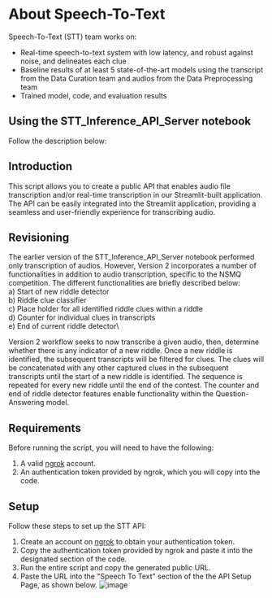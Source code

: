 # About Speech-To-Text
Speech-To-Text (STT) team works on:
- Real-time speech-to-text system with low latency, and robust against noise, and delineates each clue
- Baseline results of at least 5 state-of-the-art models using the transcript from the Data Curation team and audios from the Data Preprocessing team
- Trained model, code, and evaluation results

## Using the STT_Inference_API_Server notebook
Follow the description below: 

## Introduction
This script allows you to create a public API that enables audio file transcription and/or real-time transcription in our Streamlit-built application. The API can be easily integrated into the Streamlit application, providing a seamless and user-friendly experience for transcribing audio.

## Revisioning
The earlier version of the STT_Inference_API_Server notebook performed only transcription of audios. However, Version 2 incorporates a number of functionalities in addition to audio transcription, specific to the NSMQ competition. The different functionalities are briefly described below:\
a) Start of new riddle detector\
b) Riddle clue classifier\
c) Place holder for all identified riddle clues within a riddle\
d) Counter for individual clues in transcripts\
e) End of current riddle detector\

Version 2 workflow seeks to now transcribe a given audio, then, determine whether there is any indicator of a new riddle. Once a new riddle is identified, the subsequent transcripts will be filtered for clues. The clues will be concatenated with any other captured clues in the subsequent transcripts until the start of a new riddle is identified. The sequence is repeated for every new riddle until the end of the contest. The counter and end of riddle detector features enable functionality within the Question-Answering model.

## Requirements
Before running the script, you will need to have the following:

1. A valid [ngrok](https://ngrok.com/) account.
2. An authentication token provided by ngrok, which you will copy into the code.

## Setup
Follow these steps to set up the STT API:

1. Create an account on [ngrok](https://ngrok.com/) to obtain your authentication token.
2. Copy the authentication token provided by ngrok and paste it into the designated section of the code. 
3. Run the entire script and copy the generated public URL.
4. Paste the URL into the "Speech To Text" section of the the API Setup Page, as shown below.
![image](https://github.com/nsmq-ai/nsmqai/assets/92085084/aee5747b-2116-48e1-877a-e3eb37080923)

